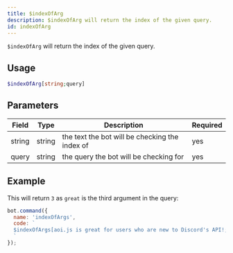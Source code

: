 ```yaml
---
title: $indexOfArg
description: $indexOfArg will return the index of the given query.
id: indexOfArg
---
```


`$indexOfArg` will return the index of the given query.

## Usage

```php
$indexOfArg[string;query]
```

## Parameters 


| Field     | Type    | Description                                        | Required |
|-----------|---------|----------------------------------------------------|----------|
| string    | string  | the text the bot will be checking the index of                            | yes      |
| query     | string  | the query the bot will be checking for          | yes      |


## Example

This will return `3` as `great` is the third argument in the query:

```javascript
bot.command({
  name: 'indexOfArgs',
  code: `
  $indexOfArgs[aoi.js is great for users who are new to Discord's API!;great]
  `
});
```

